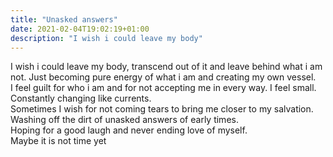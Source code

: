 ```yaml
---
title: "Unasked answers"
date: 2021-02-04T19:02:19+01:00
description: "I wish i could leave my body"
---
```


I wish i could leave my body, transcend out of it and leave behind what i am not. Just becoming pure energy of what i am and creating my own vessel.\
I feel guilt for who i am and for not accepting me in every way. I feel small.\
Constantly changing like currents.\
Sometimes I wish for not coming tears to bring me closer to my salvation. Washing off the dirt of unasked answers of early times.\
Hoping for a good laugh and never ending love of myself.\
Maybe it is not time yet